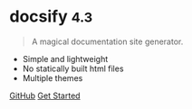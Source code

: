 <!-- ![logo]() -->
# docsify <small>4.3</small>
> A magical documentation site generator. 

- Simple and lightweight 
- No statically built html files 
- Multiple themes

<!-- [GitHub](https://github.com/docsifyjs/docsify/) -->
[GitHub](https://github.com/docsifyjs/docsify/)
[Get Started](#headline)
<!-- [Get Started](#docsify) -->
